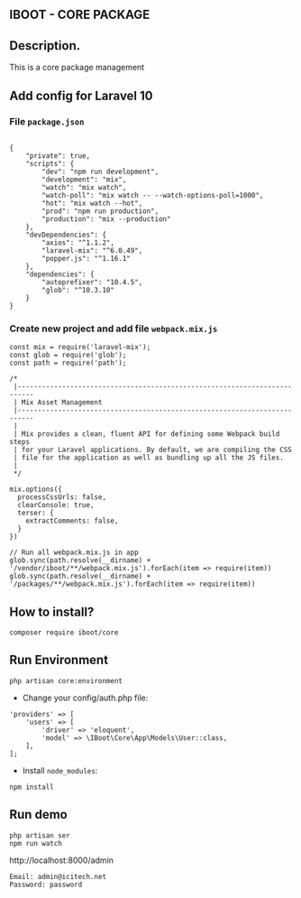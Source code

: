 ## IBOOT - CORE PACKAGE


## Description.
This is a core package management

## Add config for Laravel 10

### File `package.json`

```

{
    "private": true,
    "scripts": {
        "dev": "npm run development",
        "development": "mix",
        "watch": "mix watch",
        "watch-poll": "mix watch -- --watch-options-poll=1000",
        "hot": "mix watch --hot",
        "prod": "npm run production",
        "production": "mix --production"
    },
    "devDependencies": {
        "axios": "^1.1.2",
        "laravel-mix": "^6.0.49",
        "popper.js": "^1.16.1"
    },
    "dependencies": {
        "autoprefixer": "10.4.5",
        "glob": "^10.3.10"
    }
}

```

### Create new project and add file `webpack.mix.js`

```
const mix = require('laravel-mix');
const glob = require('glob');
const path = require('path');

/*
 |--------------------------------------------------------------------------
 | Mix Asset Management
 |--------------------------------------------------------------------------
 |
 | Mix provides a clean, fluent API for defining some Webpack build steps
 | for your Laravel applications. By default, we are compiling the CSS
 | file for the application as well as bundling up all the JS files.
 |
 */

mix.options({
  processCssUrls: false,
  clearConsole: true,
  terser: {
    extractComments: false,
  }
})

// Run all webpack.mix.js in app
glob.sync(path.resolve(__dirname) + '/vendor/iboot/**/webpack.mix.js').forEach(item => require(item))
glob.sync(path.resolve(__dirname) + '/packages/**/webpack.mix.js').forEach(item => require(item))
```

## How to install?
```angular2html
composer require iboot/core
```

## Run Environment

```angular2html
php artisan core:environment
```

- Change your config/auth.php file:
```angular2html
'providers' => [
    'users' => [
        'driver' => 'eloquent',
        'model' => \IBoot\Core\App\Models\User::class,
    ],
];
```

- Install `node_modules`:
```angular2html
npm install
```

## Run demo
```angular2html
php artisan ser
npm run watch
```

http://localhost:8000/admin

```
Email: admin@icitech.net
Password: password
```
